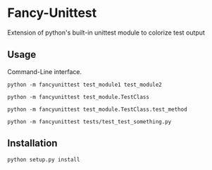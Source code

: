 Fancy-Unittest
==============

Extension of python's built-in unittest module to colorize test output

Usage
-----

Command-Line interface.

    python -m fancyunittest test_module1 test_module2

    python -m fancyunittest test_module.TestClass

    python -m fancyunittest test_module.TestClass.test_method

    python -m fancyunittest tests/test_test_something.py


Installation
------------

    python setup.py install
